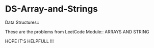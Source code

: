 # DS-Array-and-Strings
Data Structures::

These are the problems from LeetCode Module:: ARRAYS AND STRING

HOPE IT'S HELPFULL !!!
